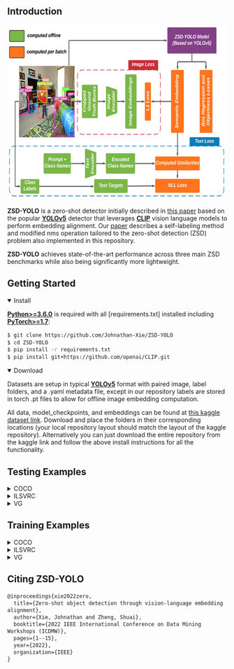 ## Introduction
<img src="diagrams/training_diagram.png" width="600" height="400">

**ZSD-YOLO** is a zero-shot detector initially described in [this paper](https://arxiv.org/abs/2109.12066) based on the popular [**YOLOv5**](https://github.com/ultralytics/yolov5) detector that leverages [**CLIP**](https://github.com/openai/CLIP) vision language models to perform embedding alignment. Our [paper](https://arxiv.org/abs/2109.12066) describes a self-labeling method and modified nms operation tailored to the zero-shot detection (ZSD) problem also implemented in this repository.

**ZSD-YOLO** achieves state-of-the-art performance across three main ZSD benchmarks while also being significantly more lightweight.

## Getting Started
<details open>
<summary>Install</summary>

[**Python>=3.6.0**](https://www.python.org/) is required with all
[requirements.txt] installed including
[**PyTorch>=1.7**](https://pytorch.org/get-started/locally/):

```bash
$ git clone https://github.com/Johnathan-Xie/ZSD-YOLO
$ cd ZSD-YOLO
$ pip install -r requirements.txt
$ pip install git+https://github.com/openai/CLIP.git
```
</details>
<details open>
<summary>Download</summary>
    
Datasets are setup in typical [**YOLOv5**](https://github.com/ultralytics/yolov5) format with paired image, label folders, and a .yaml metadata file, except in our repository labels are stored in torch .pt files to allow for offline image embedding computation.

All data, model_checkpoints, and embeddings can be found at [this kaggle dataset link](https://www.kaggle.com/datasets/johnathanxie/zsd-yolo). Download and place the folders in their corresponding locations (your local repository layout should match the layout of the kaggle repository). Alternatively you can just download the entire repository from the kaggle link and follow the above install instructions for all the functionality.


## Testing Examples
<details>
<summary>COCO</summary>
<summary>Zero Shot Detection (ZSD) mAP</summary>

```bash
$ python3 test.py --weights weights/model_checkpoints/yolov5x_coco_65_15_zsd_self.pt --data data/coco/coco_zsd_2014_test_65_15.yaml --img 640 --save-json --zsd --annot-folder labels2014_zsd_self_test_l_65_15 --obj-conf-thresh 0.1 --batch-size 20 --iou-thres 0.4 --conf-thres 0.001 --max-det 15 --verbose --exist-ok --plot-conf 0.1
                                                           5s      48_17                                                 48_17                                                                            48_17
                                                           5m
```

<summary>Generalized Zero Shot Detection (GZSD) mAP</summary>

```bash
$ python3 test.py --weights weights/model_checkpoints/yolov5x_coco_65_15_zsd_self.pt --data data/coco/coco_gzsd_2014_65_15.yaml --img 640 --save-json --zsd --annot-folder labels2014_gzsd_65_15 --obj-conf-thresh 0.1 --batch-size 20 --iou-thres 0.4 --conf-thres 0.001 --max-det 45 --text-embedding-path embeddings/all_coco_text_embeddings_65_15.pt --eval-splits unseen_names seen_names --verbose --exist-ok --plot-conf 0.1 --eval-by-splits
                                                                   48_17                                             48_17                                                                 48_17                                                                                                                                                 48_17
                                                           
```
</details>
<details>
<summary>ILSVRC</summary>

```bash
$ python3 test.py --weights weights/model_checkpoints/yolov5x_ilsvrc_zsd_self.pt --data data/ILSVRC/ilsvrc_zsd_test.yaml --annot-folder ilsvrc_zsd_labels --zsd --batch-size 32 --verbose --max-det 2 --iou-thres 0.4 --obj-conf-thresh 0.2 --plot-conf 0.3 --img 320
```
</details>

</details>
<details>
<summary>VG</summary>

```bash
$ python3 test.py --weights weights/model_checkpoints/yolov5x_vg_zsd_self.pt --data data/vg/vg_zsd_test.yaml --annot-folder labels_zsd_test --zsd --batch-size 12 --verbose --max-det 100 --iou-thres 0.4 --obj-conf-thresh 0.01 --plot-conf 0.01
```
</details>

## Training Examples
<details>
<summary>COCO</summary>

```bash
$ python3 train.py --data data/coco/coco_zsd_2014_val_65_15.yaml --weights weights/pretrained_weights/yolov5x_coco_65_15_pretrain.pt --cfg models/yolov5x-ZSD-65-15.yaml --hyp hyp.finetune_coco_zsd_self_evolved.yaml --annot-folder labels2014_zsd_self_val_l_65_15 --epochs 50 --zsd --batch-size 12 --verbose --max-det 15 --iou-thres 0.4 --workers 12 --obj-conf-thresh 0.1 --plot-conf 0.1
                                                  test_48_17.yaml                                          5m                                          5m     48-17                                                                                       test_l_48_17                                                                                                                     
                                                                                                           5s                                          5s
                                                                                                           3                                           3
```
Note: For COCO 65/15 training, results will be shown for our proposed validation set. For true ZSD testing results, run the testing experiment with the test set shown above.
</details>

<details>
<summary>ILSVRC</summary>

```bash
$ python3 train.py --data data/ILSVRC/ilsvrc_zsd_test.yaml --weights weights/pretrained_weights/yolov5x_zsd_ilsvrc_pretrain.pt --cfg models/yolov5x-ZSD-ILSVRC.yaml --hyp hyp.finetune_coco_zsd_self_evolved.yaml --annot-folder ilsvrc_zsd_labels --epochs 50 --zsd --batch-size 32 --iou-thres 0.4 --workers 12 --obj-conf-thresh 0.2 --plot-conf 0.3 --img-size 320 --max-det 2
```
</details>

<details>
<summary>VG</summary>

```bash
$ python3 train.py --data data/vg/vg_zsd_test.yaml --weights weights/pretrained_weights/yolov5x_vg_pretrain.pt --cfg models/yolov5x-ZSD-VG.yaml --hyp hyp.finetune_vg_zsd_self.yaml --annot-folder labels_zsd_test --epochs 100 --zsd --batch-size 12 --verbose --max-det 100 --iou-thres 0.4 --workers 12 --obj-conf-thresh 0.01 --plot-conf 0.01
```
</details>

## Citing ZSD-YOLO

```
@inproceedings{xie2022zero,
  title={Zero-shot object detection through vision-language embedding alignment},
  author={Xie, Johnathan and Zheng, Shuai},
  booktitle={2022 IEEE International Conference on Data Mining Workshops (ICDMW)},
  pages={1--15},
  year={2022},
  organization={IEEE}
}
```
